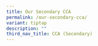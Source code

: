 ```yaml
---
title: Our Secondary CCA
permalink: /our-secondary-cca/
variant: tiptap
description: ""
third_nav_title: CCA (Secondary)
---
```


